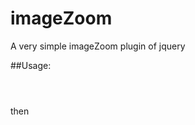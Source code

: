 # imageZoom
A very simple imageZoom plugin of jquery 

##Usage:
<code>
<link rel="stylesheet" type="text/css" href="../jquery.zoom.mic.css" />
<script src="../jquery.zoom.mic.js"></script>
</code>
then 
<code>
<script>
miczoom(); // or miczoom('containerid','imagesSelector');
</script>
</code>

